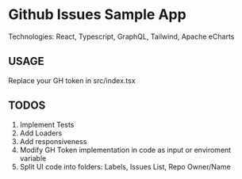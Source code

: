 # Github Issues Sample App

Technologies: React, Typescript, GraphQL, Tailwind, Apache eCharts

## USAGE
Replace your GH token in src/index.tsx

## TODOS
1. Implement Tests
2. Add Loaders
3. Add responsiveness
4. Modify GH Token implementation in code as input or enviroment variable
5. Split UI code into folders: Labels, Issues List, Repo Owner/Name

